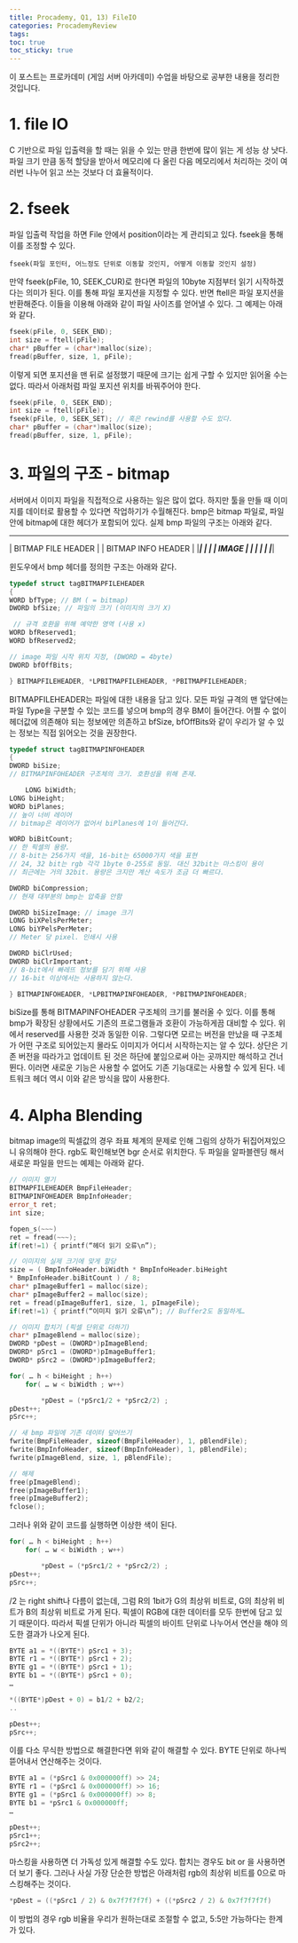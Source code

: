 ```yaml
---
title: Procademy, Q1, 13) FileIO 
categories: ProcademyReview
tags: 
toc: true
toc_sticky: true
---
```


이 포스트는 프로카데미 (게임 서버 아카데미) 수업을 바탕으로 공부한 내용을 정리한 것입니다. 

# **1. file IO**

C 기반으로 파일 입출력을 할 때는 읽을 수 있는 만큼 한번에 많이 읽는 게 성능 상 낫다. 파일 크기 만큼 동적 할당을 받아서 메모리에 다 올린 다음 메모리에서 처리하는 것이 여러번 나누어 읽고 쓰는 것보다 더 효율적이다. 

# **2. fseek** 

파일 입출력 작업을 하면 File 안에서 position이라는 게 관리되고 있다. fseek을 통해 이를 조정할 수 있다. 

```
fseek(파일 포인터, 어느정도 단위로 이동할 것인지, 어떻게 이동할 것인지 설정)
```

만약 fseek(pFile, 10, SEEK_CUR)로 한다면 파일의 10byte 지점부터 읽기 시작하겠다는 의미가 된다. 이를 통해 파일 포지션을 지정할 수 있다. 반면 ftell은 파일 포지션을 반환해준다. 이들을 이용해 아래와 같이 파일 사이즈를 얻어낼 수 있다. 그 예제는 아래와 같다. 

```c++
fseek(pFile, 0, SEEK_END);
int size = ftell(pFile);
char* pBuffer = (char*)malloc(size);
fread(pBuffer, size, 1, pFile);
```

이렇게 되면 포지션을 맨 뒤로 설정했기 때문에 크기는 쉽게 구할 수 있지만 읽어올 수는 없다. 따라서 아래처럼 파일 포지션 위치를 바꿔주어야 한다. 

```c++
fseek(pFile, 0, SEEK_END);
int size = ftell(pFile);
fseek(pFile, 0, SEEK_SET); // 혹은 rewind를 사용할 수도 있다.
char* pBuffer = (char*)malloc(size);
fread(pBuffer, size, 1, pFile);
```

# **3. 파일의 구조 - bitmap** 

서버에서 이미지 파일을 직접적으로 사용하는 일은 많이 없다. 하지만 툴을 만들 때 이미지를 데이터로 활용할 수 있다면 작업하기가 수월해진다. bmp은 bitmap 파일로, 파일 안에 bitmap에 대한 헤더가 포함되어 있다. 실제 bmp 파일의 구조는 아래와 같다. 

_______________________
| BITMAP FILE HEADER  |
| BITMAP INFO HEADER  |
|_____________________|
|			          |
|	   IMAGE	      |
|			          |
|			          |
|_____________________|

윈도우에서 bmp 헤더를 정의한 구조는 아래와 같다. 

```c++
typedef struct tagBITMAPFILEHEADER
{
WORD bfType; // BM ( = bitmap)
DWORD bfSize; // 파일의 크기 (이미지의 크기 X)

 // 규격 호환을 위해 예약한 영역 (사용 x)
WORD bfReserved1;
WORD bfReserved2;

// image 파일 시작 위치 지정, (DWORD = 4byte)
DWORD bfOffBits;

} BITMAPFILEHEADER, *LPBITMAPFILEHEADER, *PBITMAPFILEHEADER;
```
BITMAPFILEHEADER는 파일에 대한 내용을 담고 있다. 모든 파일 규격의 맨 앞단에는 파일 Type을 구분할 수 있는 코드를 넣으며 bmp의 경우 BM이 들어간다. 어쩔 수 없이 헤더값에 의존해야 되는 정보에만 의존하고 bfSize, bfOffBits와 같이 우리가 알 수 있는 정보는 직접 읽어오는 것을 권장한다. 

```c++
typedef struct tagBITMAPINFOHEADER
{
DWORD biSize; 
// BITMAPINFOHEADER 구조체의 크기. 호환성을 위해 존재.

	LONG biWidth;
LONG biHeight;
WORD biPlanes; 
// 높이 너비 레이어
// bitmap은 레이어가 없어서 biPlanes에 1이 들어간다.

WORD biBitCount; 
// 한 픽셀의 용량.
// 8-bit는 256가지 색을, 16-bit는 65000가지 색을 표현
// 24, 32 bit는 rgb 각각 1byte 0-255로 동일. 대신 32bit는 마스킹이 용이
// 최근에는 거의 32bit. 용량은 크지만 계산 속도가 조금 더 빠르다.

DWORD biCompression;
// 현재 대부분의 bmp는 압축을 안함

DWORD biSizeImage; // image 크기
LONG biXPelsPerMeter;
LONG biYPelsPerMeter;
// Meter 당 pixel. 인쇄시 사용

DWORD biClrUsed;
DWORD biClrImportant;
// 8-bit에서 빠레뜨 정보를 담기 위해 사용
// 16-bit 이상에서는 사용하지 않는다.

} BITMAPINFOHEADER, *LPBITMAPINFOHEADER, *PBITMAPINFOHEADER;
```

biSize를 통해 BITMAPINFOHEADER 구조체의 크기를 불러올 수 있다. 이를 통해 bmp가 확장된 상황에서도 기존의 프로그램들과 호환이 가능하게끔 대비할 수 있다. 위에서 reserved를 사용한 것과 동일한 이유. 그렇다면 모르는 버전을 만났을 때 구조체가 어떤 구조로 되어있는지 몰라도 이미지가 어디서 시작하는지는 알 수 있다. 상단은 기존 버전을 따라가고 업데이트 된 것은 하단에 붙임으로써 아는 곳까지만 해석하고 건너뛴다. 이러면 새로운 기능은 사용할 수 없어도 기존 기능대로는 사용할 수 있게 된다. 네트워크 헤더 역시 이와 같은 방식을 많이 사용한다. 

# **4. Alpha Blending** 

bitmap image의 픽셀값의 경우 좌표 체계의 문제로 인해 그림의 상하가 뒤집어져있으니 유의해야 한다. rgb도 확인해보면 bgr 순서로 위치한다. 두 파일을 알파블렌딩 해서 새로운 파일을 만드는 예제는 아래와 같다. 

```c++
// 이미지 열기
BITMAPFILEHEADER BmpFileHeader;
BITMAPINFOHEADER BmpInfoHeader;
error_t ret;
int size;

fopen_s(~~~)
ret = fread(~~~);
if(ret!=1) { printf(“헤더 읽기 오류\n”);

// 이미지의 실제 크기에 맞게 할당
size = ( BmpInfoHeader.biWidth * BmpInfoHeader.biHeight 
* BmpInfoHeader.biBitCount ) / 8; 
char* pImageBuffer1 = malloc(size);  
char* pImageBuffer2 = malloc(size);
ret = fread(pImageBuffer1, size, 1, pImageFile);
if(ret!=1) { printf(“이미지 읽기 오류\n”); // Buffer2도 동일하게…

// 이미지 합치기 (픽셀 단위로 더하기)
char* pImageBlend = malloc(size);
DWORD *pDest = (DWORD*)pImageBlend;
DWORD* pSrc1 = (DWORD*)pImageBuffer1;
DWORD* pSrc2 = (DWORD*)pImageBuffer2;

for( … h < biHeight ; h++)
	for( … w < biWidth ; w++)

		*pDest = (*pSrc1/2 + *pSrc2/2) ;
pDest++;
pSrc++;

// 새 bmp 파일에 기존 데이터 덮어쓰기
fwrite(BmpFileHeader, sizeof(BmpFileHeader), 1, pBlendFile);
fwrite(BmpInfoHeader, sizeof(BmpInfoHeader), 1, pBlendFile);
fwrite(pImageBlend, size, 1, pBlendFile);

// 해제
free(pImageBlend);
free(pImageBuffer1);
free(pImageBuffer2);
fclose();
```
그러나 위와 같이 코드를 실행하면 이상한 색이 된다.
```c++
for( … h < biHeight ; h++)
	for( … w < biWidth ; w++)

		*pDest = (*pSrc1/2 + *pSrc2/2) ;
pDest++;
pSrc++;
```
/2 는 right shift나 다름이 없는데, 그럼 R의 1bit가 G의 최상위 비트로, G의 최상위 비트가 B의 최상위 비트로 가게 된다. 픽셀이 RGB에 대한 데이터를 모두 한번에 담고 있기 때문이다. 따라서 픽셀 단위가 아니라 픽셀의 바이트 단위로 나누어서 연산을 해야 의도한 결과가 나오게 된다.

```c++
BYTE a1 = *((BYTE*) pSrc1 + 3);
BYTE r1 = *((BYTE*) pSrc1 + 2);
BYTE g1 = *((BYTE*) pSrc1 + 1);
BYTE b1 = *((BYTE*) pSrc1 + 0);
…

*((BYTE*)pDest + 0) = b1/2 + b2/2;
..

pDest++;
pSrc++;
```
이를 다소 무식한 방법으로 해결한다면 위와 같이 해결할 수 있다. BYTE 단위로 하나씩 뜯어내서 연산해주는 것이다. 

```c++
BYTE a1 = (*pSrc1 & 0x000000ff) >> 24;
BYTE r1 = (*pSrc1 & 0x000000ff) >> 16;
BYTE g1 = (*pSrc1 & 0x000000ff) >> 8;
BYTE b1 = *pSrc1 & 0x000000ff;
…

pDest++;
pSrc1++;
pSrc2++;
```
마스킹을 사용하면 더 가독성 있게 해결할 수도 있다. 합치는 경우도 bit or 을 사용하면 더 보기 좋다. 그러나 사실 가장 단순한 방법은 아래처럼 rgb의 최상위 비트를 0으로 마스킹해주는 것이다. 

```c++
*pDest = ((*pSrc1 / 2) & 0x7f7f7f7f) + ((*pSrc2 / 2) & 0x7f7f7f7f)
```
이 방법의 경우 rgb 비율을 우리가 원하는대로 조절할 수 없고, 5:5만 가능하다는 한계가 있다.



